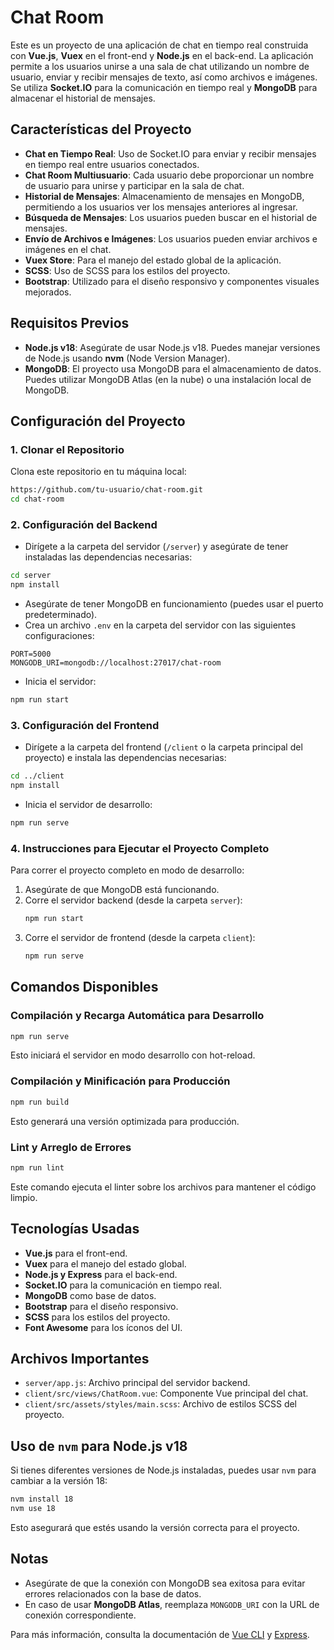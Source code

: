 # Chat Room

Este es un proyecto de una aplicación de chat en tiempo real construida con **Vue.js**, **Vuex** en el front-end y **Node.js** en el back-end. La aplicación permite a los usuarios unirse a una sala de chat utilizando un nombre de usuario, enviar y recibir mensajes de texto, así como archivos e imágenes. Se utiliza **Socket.IO** para la comunicación en tiempo real y **MongoDB** para almacenar el historial de mensajes.

## Características del Proyecto
- **Chat en Tiempo Real**: Uso de Socket.IO para enviar y recibir mensajes en tiempo real entre usuarios conectados.
- **Chat Room Multiusuario**: Cada usuario debe proporcionar un nombre de usuario para unirse y participar en la sala de chat.
- **Historial de Mensajes**: Almacenamiento de mensajes en MongoDB, permitiendo a los usuarios ver los mensajes anteriores al ingresar.
- **Búsqueda de Mensajes**: Los usuarios pueden buscar en el historial de mensajes.
- **Envío de Archivos e Imágenes**: Los usuarios pueden enviar archivos e imágenes en el chat.
- **Vuex Store**: Para el manejo del estado global de la aplicación.
- **SCSS**: Uso de SCSS para los estilos del proyecto.
- **Bootstrap**: Utilizado para el diseño responsivo y componentes visuales mejorados.

## Requisitos Previos
- **Node.js v18**: Asegúrate de usar Node.js v18. Puedes manejar versiones de Node.js usando **nvm** (Node Version Manager).
- **MongoDB**: El proyecto usa MongoDB para el almacenamiento de datos. Puedes utilizar MongoDB Atlas (en la nube) o una instalación local de MongoDB.

## Configuración del Proyecto

### 1. Clonar el Repositorio
Clona este repositorio en tu máquina local:
```sh
https://github.com/tu-usuario/chat-room.git
cd chat-room
```

### 2. Configuración del Backend
- Dirígete a la carpeta del servidor (`/server`) y asegúrate de tener instaladas las dependencias necesarias:
```sh
cd server
npm install
```
- Asegúrate de tener MongoDB en funcionamiento (puedes usar el puerto predeterminado).
- Crea un archivo `.env` en la carpeta del servidor con las siguientes configuraciones:
```
PORT=5000
MONGODB_URI=mongodb://localhost:27017/chat-room
```

- Inicia el servidor:
```sh
npm run start
```

### 3. Configuración del Frontend
- Dirígete a la carpeta del frontend (`/client` o la carpeta principal del proyecto) e instala las dependencias necesarias:
```sh
cd ../client
npm install
```
- Inicia el servidor de desarrollo:
```sh
npm run serve
```

### 4. Instrucciones para Ejecutar el Proyecto Completo
Para correr el proyecto completo en modo de desarrollo:
1. Asegúrate de que MongoDB está funcionando.
2. Corre el servidor backend (desde la carpeta `server`):
   ```sh
   npm run start
   ```
3. Corre el servidor de frontend (desde la carpeta `client`):
   ```sh
   npm run serve
   ```

## Comandos Disponibles

### Compilación y Recarga Automática para Desarrollo
```sh
npm run serve
```
Esto iniciará el servidor en modo desarrollo con hot-reload.

### Compilación y Minificación para Producción
```sh
npm run build
```
Esto generará una versión optimizada para producción.

### Lint y Arreglo de Errores
```sh
npm run lint
```
Este comando ejecuta el linter sobre los archivos para mantener el código limpio.

## Tecnologías Usadas
- **Vue.js** para el front-end.
- **Vuex** para el manejo del estado global.
- **Node.js y Express** para el back-end.
- **Socket.IO** para la comunicación en tiempo real.
- **MongoDB** como base de datos.
- **Bootstrap** para el diseño responsivo.
- **SCSS** para los estilos del proyecto.
- **Font Awesome** para los íconos del UI.

## Archivos Importantes
- `server/app.js`: Archivo principal del servidor backend.
- `client/src/views/ChatRoom.vue`: Componente Vue principal del chat.
- `client/src/assets/styles/main.scss`: Archivo de estilos SCSS del proyecto.

## Uso de `nvm` para Node.js v18
Si tienes diferentes versiones de Node.js instaladas, puedes usar `nvm` para cambiar a la versión 18:
```sh
nvm install 18
nvm use 18
```
Esto asegurará que estés usando la versión correcta para el proyecto.

## Notas
- Asegúrate de que la conexión con MongoDB sea exitosa para evitar errores relacionados con la base de datos.
- En caso de usar **MongoDB Atlas**, reemplaza `MONGODB_URI` con la URL de conexión correspondiente.

Para más información, consulta la documentación de [Vue CLI](https://cli.vuejs.org/config/) y [Express](https://expressjs.com/).